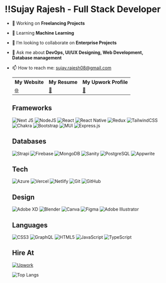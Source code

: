 # ‼️Sujay Rajesh - Full Stack Developer

- 🔭 Working on **Freelancing Projects**
- 🌱 Learning **Machine Learning**
- 👯 I’m looking to collaborate on **Enterprise Projects**
- 💬 Ask me about **DevOps, UI/UX Designing, Web Development, Database management**
- 📫 How to reach me: <a href="mailto:sujay.rajesh08@gmail.com">sujay.rajesh08@gmail.com</a>

  <table>
    <tr>
        <th>My Website</th>
        <th>My Resume</th>
        <th>My Upwork Profile</th>
    </tr>
    <tr>
        <td class="emoji-cell">
            <a href="https://sujay-r.vercel.app/">🌐</a>
        </td>
        <td class="emoji-cell">
            <a href="https://sujay-r.vercel.app/resume">📃</a>
        </td>
          <td class="emoji-cell">
            <a href="https://www.upwork.com/freelancers/~010c8e53bf15ecc34a?mp_source=share">💼</a>
        </td>
    </tr>
</table>

## Frameworks

![Next JS](https://img.shields.io/badge/Next-black?style=for-the-badge&logo=next.js&logoColor=white) ![NodeJS](https://img.shields.io/badge/node.js-6DA55F?style=for-the-badge&logo=node.js&logoColor=white) ![React](https://img.shields.io/badge/react-%2320232a.svg?style=for-the-badge&logo=react&logoColor=%2361DAFB) ![React Native](https://img.shields.io/badge/react_native-%2320232a.svg?style=for-the-badge&logo=react&logoColor=%2361DAFB) ![Redux](https://img.shields.io/badge/redux-%23593d88.svg?style=for-the-badge&logo=redux&logoColor=white) ![TailwindCSS](https://img.shields.io/badge/tailwindcss-%231572B6.svg?style=for-the-badge&logo=tailwind-css&logoColor=white) ![Chakra](https://img.shields.io/badge/chakra-%234ED1C5.svg?style=for-the-badge&logo=chakraui&logoColor=white)
![Bootstrap](https://img.shields.io/badge/bootstrap-%23563D7C.svg?style=for-the-badge&logo=bootstrap&logoColor=white) ![MUI](https://img.shields.io/badge/MUI-%230081CB.svg?style=for-the-badge&logo=material-ui&logoColor=white) ![Express.js](https://img.shields.io/badge/express.js-6DA55F.svg?style=for-the-badge&logo=express&logoColor=%2361DAFB) 

## Databases

![Strapi](https://img.shields.io/badge/strapi-%232E7EEA.svg?style=for-the-badge&logo=strapi&logoColor=white) ![Firebase](https://img.shields.io/badge/firebase-%23FFCA28.svg?style=for-the-badge&logo=firebase&logoColor=white) ![MongoDB](https://img.shields.io/badge/mongodb-%234EA942.svg?style=for-the-badge&logo=mongodb&logoColor=white)
![Sanity](https://img.shields.io/badge/sanity-e94737.svg?style=for-the-badge&logo=sanity&logoColor=white) ![PostgreSQL](https://img.shields.io/badge/PostgreSQL-%23316192.svg?style=for-the-badge&logo=postgresql&logoColor=white) ![Appwrite](https://img.shields.io/badge/Appwrite-FD366E.svg?style=for-the-badge&logo=appwrite&logoColor=white)

## Tech

![Azure](https://img.shields.io/badge/Azure-%230072C6.svg?style=for-the-badge&logo=microsoft-azure&logoColor=white) ![Vercel](https://img.shields.io/badge/Vercel-black?style=for-the-badge&logo=vercel&logoColor=white) ![Netlify](https://img.shields.io/badge/Netlify-%2300C7B7.svg?style=for-the-badge&logo=netlify&logoColor=white) ![Git](https://img.shields.io/badge/git-%23F05032.svg?style=for-the-badge&logo=git&logoColor=white) ![GitHub](https://img.shields.io/badge/github-%23121011.svg?style=for-the-badge&logo=github&logoColor=white)

## Design

![Adobe XD](https://img.shields.io/badge/Adobe%20XD-470137?style=for-the-badge&logo=Adobe%20XD&logoColor=#FF61F6) ![Blender](https://img.shields.io/badge/blender-%23F5792A.svg?style=for-the-badge&logo=blender&logoColor=white) ![Canva](https://img.shields.io/badge/Canva-%2300C4CC.svg?style=for-the-badge&logo=Canva&logoColor=white) ![Figma](https://img.shields.io/badge/figma-%23F24E1E.svg?style=for-the-badge&logo=figma&logoColor=white) ![Adobe Illustrator](https://img.shields.io/badge/adobeillustrator-%23FF9A00.svg?style=for-the-badge&logo=adobeillustrator&logoColor=white)

## Languages

![CSS3](https://img.shields.io/badge/css3-%231572B6.svg?style=for-the-badge&logo=css3&logoColor=white) ![GraphQL](https://img.shields.io/badge/-GraphQL-E10098?style=for-the-badge&logo=graphql&logoColor=white) ![HTML5](https://img.shields.io/badge/html5-%23E34F26.svg?style=for-the-badge&logo=html5&logoColor=white) ![JavaScript](https://img.shields.io/badge/javascript-%23323330.svg?style=for-the-badge&logo=javascript&logoColor=%23F7DF1E) ![TypeScript](https://img.shields.io/badge/typescript-%23007ACC.svg?style=for-the-badge&logo=typescript&logoColor=white)

## Hire At

[![Upwork](https://img.shields.io/badge/Upwork-%234EA942.svg?style=for-the-badge&logo=Upwork&logoColor=white)](https://www.upwork.com/freelancers/~010c8e53bf15ecc34a?mp_source=share)

![Top Langs](https://github-readme-stats.vercel.app/api/top-langs/?username=anuraghazra&layout=compact&theme=algolia)
